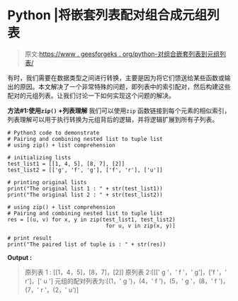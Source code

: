 # Python |将嵌套列表配对组合成元组列表

> 原文:[https://www . geesforgeks . org/python-对组合嵌套列表到元组列表/](https://www.geeksforgeeks.org/python-pair-and-combine-nested-list-to-tuple-list/)

有时，我们需要在数据类型之间进行转换，主要是因为将它们馈送给某些函数或输出的原因。本文解决了一个非常特殊的问题，即列表中的索引配对，然后构建这些配对的元组列表。让我们讨论一下如何实现这个问题的解决。

**方法#1:使用`zip()` +列表理解**
我们可以使用`zip` 函数链接到每个元素的相似索引，列表理解可以用于执行转换为元组背后的逻辑，并将逻辑扩展到所有子列表。

```
# Python3 code to demonstrate
# Pairing and combining nested list to tuple list
# using zip() + list comprehension

# initializing lists 
test_list1 = [[1, 4, 5], [8, 7], [2]]
test_list2 = [['g', 'f', 'g'], ['f', 'r'], ['u']]

# printing original lists
print("The original list 1 : " + str(test_list1))
print("The original list 2 : " + str(test_list2))

# using zip() + list comprehension
# Pairing and combining nested list to tuple list
res = [(u, v) for x, y in zip(test_list1, test_list2)
                               for u, v in zip(x, y)]

# print result
print("The paired list of tuple is : " + str(res))
```

**Output :**

> 原列表 1 : [[1，4，5]，[8，7]，[2]]
> 原列表 2:[[[' g '，' f '，' g']，['f '，' r']，[' u ']
> 元组的配对列表为:[(1，' g ')，(4，' f ')，(5，' g '，(8，' f ')，(7，' r '，(2，' u')]
